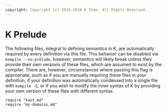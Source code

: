 ```yaml
---
copyright: Copyright (c) 2015-2020 K Team. All Rights Reserved.
---
```


K Prelude
=========

The following files, integral to defining semantics in K, are automatically
required by every definition via this file. This behavior can be disabled
via `kompile --no-prelude`, however, semantics will likely break unless
they provide their own versions of these files, which are assumed to exist
by the compiler. There are, however, circumstances where passing this flag is
appropriate, such as if you are manually requiring these files in your
definition, if your definition was automatically condensed into a single file
with `kompile -E`, or if you wish to modify the inner syntax of K by providing
your own version of these files with different syntax.

```k
require "kast.md"
require "my-domains.md"
```
